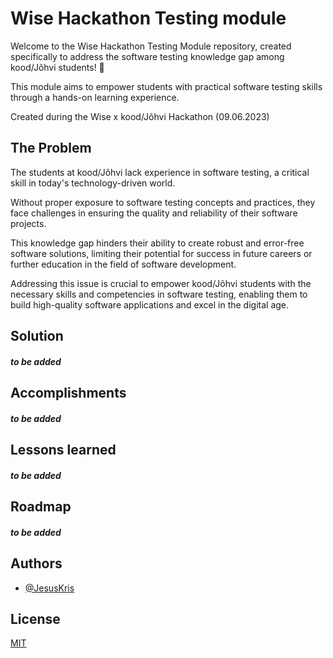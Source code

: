 <!-- ctrl|cmd + shift + v to preview-->
# Wise Hackathon Testing module

Welcome to the Wise Hackathon Testing Module repository, created specifically to address the software testing knowledge gap among kood/Jõhvi students! 🚀

This module aims to empower students with practical software testing skills through a hands-on learning experience. 

Created during the Wise x kood/Jõhvi Hackathon (09.06.2023)

## The Problem

The students at kood/Jõhvi lack experience in software testing, a critical skill in today's technology-driven world. 

Without proper exposure to software testing concepts and practices, they face challenges in ensuring the quality and reliability of their software projects. 

This knowledge gap hinders their ability to create robust and error-free software solutions, limiting their potential for success in future careers or further education in the field of software development. 

Addressing this issue is crucial to empower kood/Jõhvi students with the necessary skills and competencies in software testing, enabling them to build high-quality software applications and excel in the digital age.

## Solution
##### **to be added**


## Accomplishments
##### **to be added**


## Lessons learned
##### **to be added**

## Roadmap
##### **to be added**


## Authors

- [@JesusKris](https://github.com/JesusKris)

## License

[MIT](https://choosealicense.com/licenses/mit/)